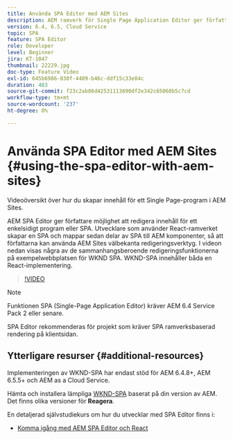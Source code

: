 ```yaml
---
title: Använda SPA Editor med AEM Sites
description: AEM ramverk för Single Page Application Editor ger författare möjlighet att redigera innehåll för ett Single Page-program eller -SPA. Utvecklare som använder någon av React-ramverken skapar en SPA och mappar sedan delar av SPA till AEM komponenter, så att författarna kan använda AEM Sites välbekanta redigeringsverktyg.
version: 6.4, 6.5, Cloud Service
topic: SPA
feature: SPA Editor
role: Developer
level: Beginner
jira: KT-1047
thumbnail: 22229.jpg
doc-type: Feature Video
exl-id: 645b6986-830f-4409-b46c-ddf15c33e84c
duration: 483
source-git-commit: f23c2ab86d42531113690df2e342c65060b5c7cd
workflow-type: tm+mt
source-wordcount: '237'
ht-degree: 0%

---
```


# Använda SPA Editor med AEM Sites {#using-the-spa-editor-with-aem-sites}

Videoöversikt över hur du skapar innehåll för ett Single Page-program i AEM Sites.

AEM SPA Editor ger författare möjlighet att redigera innehåll för ett enkelsidigt program eller SPA. Utvecklare som använder React-ramverket skapar en SPA och mappar sedan delar av SPA till AEM komponenter, så att författarna kan använda AEM Sites välbekanta redigeringsverktyg. I videon nedan visas några av de sammanhangsberoende redigeringsfunktionerna på exempelwebbplatsen för WKND SPA. WKND-SPA innehåller båda en React-implementering.

>[!VIDEO](https://video.tv.adobe.com/v/22229?quality=12&learn=on)

>[!NOTE]
>
> Funktionen SPA (Single-Page Application Editor) kräver AEM 6.4 Service Pack 2 eller senare.
>
> SPA Editor rekommenderas för projekt som kräver SPA ramverksbaserad rendering på klientsidan.

## Ytterligare resurser {#additional-resources}

Implementeringen av WKND-SPA har endast stöd för AEM 6.4.8+, AEM 6.5.5+ och AEM as a Cloud Service.

Hämta och installera lämpliga [WKND-SPA](https://github.com/adobe/aem-guides-wknd-spa/releases) baserat på din version av AEM. Det finns olika versioner för **Reagera**.

En detaljerad självstudiekurs om hur du utvecklar med SPA Editor finns i:

* [Komma igång med AEM SPA Editor och React](https://experienceleague.adobe.com/docs/experience-manager-learn/getting-started-with-aem-headless/spa-editor/react/overview.html)
